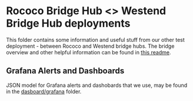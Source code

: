 # Rococo Bridge Hub <> Westend Bridge Hub deployments

This folder contains some information and useful stuff from our other test deployment - between Rococo and Westend
bridge hubs. The bridge overview and other helpful information can be found in
[this readme](https://github.com/paritytech/polkadot-sdk/tree/master/cumulus/parachains/runtimes/bridge-hubs).

## Grafana Alerts and Dashboards

JSON model for Grafana alerts and dashobards that we use, may be found in the [dasboard/grafana](./dashboard/grafana/)
folder.
